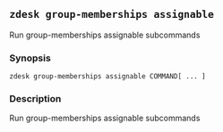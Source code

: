 ## `zdesk group-memberships assignable`

Run group-memberships assignable subcommands

### Synopsis

    zdesk group-memberships assignable COMMAND[ ... ]

### Description

Run group-memberships assignable subcommands

